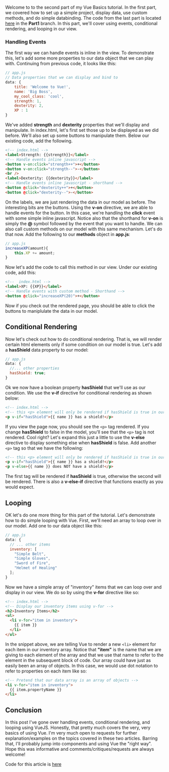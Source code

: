 Welcome to to the second part of my Vue Basics tutorial. In the first part, we covered how to set up a simple project, display data, use custom methods, and do simple databinding. The code from the last part is located [here](https://github.com/nkratzmeyer/vue-basics) in the **Part1** branch. In this part, we'll cover using events, conditional rendering, and looping in our view.

### Handling Events

The first way we can handle events is inline in the view. To demonstrate this, let's add some more properties to our data object that we can play with. Continuing from previous code, it looks like this:

```javascript
// app.js
// Data properties that we can display and bind to
data: {
    title: 'Welcome to Vue!',
    name: 'Big Boss',
    my_cool_class: 'cool',
    strength: 1,
    dexterity: 2,
    XP : 1
}
```

We've added **strength** and **dexterity** properties that we'll display and manipulate. In index.html, let's first set those up to be displayed as we did before. We'll also set up some buttons to manipulate them. Below our existing code, add the following.

```html
<!-- index.html -->
<label>Strength: {{strength}}</label>
<!-- Handle events inline javascript -->
<button v-on:click="strength++">+</button>
<button v-on:click="strength--">-</button>
<br />
<label>Dexterity: {{dexterity}}</label>
<!-- Handle events inline javascript - shorthand -->
<button @click="dexterity++">+</button>
<button @click="dexterity--">-</button>
```

On the labels, we are just rendering the data in our model as before. The interesting bits are the buttons. Using the **v-on** directive, we are able to handle events for the button. In this case, we're handling the **click** event with some simple inline javascript. Notice also that the shorthand for **v-on** is simply the **@** symbol followed by the event that you want to handle. We can also call custom methods on our model with this same mechanism. Let's do that now. Add the following to our **methods** object in **app.js**:

```javascript
// app.js
increaseXP(amount){
    this.XP += amount;
}
```

Now let's add the code to call this method in our view. Under our existing code, add this:

```html
<!--  index.html -->
<label>XP: {{XP}}</label>
<!-- Handle events with custom method - Shorthand -->
<button @click="increaseXP(20)">+</button>
```

Now if you check out the rendered page, you should be able to click the buttons to maniplulate the data in our model.

## Conditional Rendering

Now let's check out how to do conditional rendering. That is, we will render certain html elements only if some condition on our model is true. Let's add a **hasShield** data property to our model:

```javascript
// app.js
data: {
  //... other properties
  hasShield: true;
}
```

Ok we now have a boolean property **hasShield** that we'll use as our condition. We use the **v-if** directive for conditional rendering as shown below:

```html
<!-- index.html -->
<!-- this <p> element will only be rendered if hasShield is true in our model -->
<p v-if="hasShield">{{ name }} has a shield!</p>
```

If you view the page now, you should see the `<p>` tag rendered. If you change **hasShield** to false in the model, you'll see that the `<p>` tag is not rendered. Cool right? Let's expand this just a little to use the **v-else** directive to display something else when **hasShield** is false. Add another `<p>` tag so that we have the following:

```html
<!-- this <p> element will only be rendered if hasShield is true in our model -->
<p v-if="hasShield">{{ name }} has a shield!</p>
<p v-else>{{ name }} does NOT have a shield!</p>
```

The first tag will be rendered if **hasShield** is true, otherwise the second will be rendered. There is also a **v-else-if** directive that functions exactly as you would expect.

## Looping

OK let's do one more thing for this part of the tutorial. Let's demonstrate how to do simple looping with Vue. First, we'll need an array to loop over in our model. Add one to our data object like this:

```javascript
// app.js
data: {
  // ... other items
  inventory: [
    "Simple Belt",
    "Simple Gloves",
    "Sword of Fire",
    "Helmet of Healing"
  ];
}
```

Now we have a simple array of "inventory" items that we can loop over and display in our view. We do so by using the **v-for** directive like so:

```html
<!-- index.html -->
<!-- Display our inventory items using v-for -->
<h2>Inventory Items</h2>
<ul>
  <li v-for="item in inventory">
    {{ item }}
  </li>
</ul>
```

In the snippet above, we are telling Vue to render a new `<li>` element for each item in our inventory array. Notice that **"item"** is the name that we are giving to each element of the array and that we use that name to refer to the element in the subsequent block of code. Our array could have just as easily been an array of objects. In this case, we would use dot notation to refer to properties on each item like so:

```html
<!-- Pretend that our data array is an array of objects -->
<li v-for="item in inventory">
  {{ item.propertyName }}
</li>
```

## Conclusion

In this post I've gone over handling events, conditional rendering, and looping using VueJS. Honestly, that pretty much covers the very, very basics of using Vue. I'm very much open to requests for further explanation/examples on the topics covered in these two articles. Barring that, I'll probably jump into components and using Vue the "right way". Hope this was informative and comments/critiques/requests are always welcome!

Code for this article is [here](https://github.com/nkratzmeyer/vue-basics/tree/Part2)
